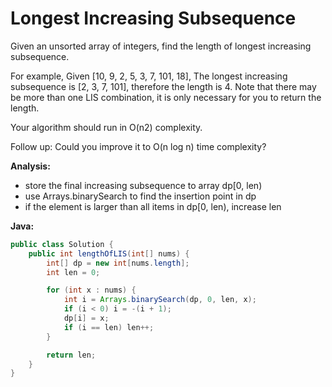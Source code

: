 # Longest Increasing Subsequence

Given an unsorted array of integers, find the length of longest increasing subsequence.

For example,
Given [10, 9, 2, 5, 3, 7, 101, 18],
The longest increasing subsequence is [2, 3, 7, 101], therefore the length is 4. Note that there may be more than one LIS combination, it is only necessary for you to return the length.

Your algorithm should run in O(n2) complexity.

Follow up: Could you improve it to O(n log n) time complexity?

**Analysis:**
- store the final increasing subsequence to array dp[0, len)
- use Arrays.binarySearch to find the insertion point in dp
- if the element is larger than all items in dp[0, len), increase len

**Java:**
```java
public class Solution {
    public int lengthOfLIS(int[] nums) {
        int[] dp = new int[nums.length];
        int len = 0;

        for (int x : nums) {
            int i = Arrays.binarySearch(dp, 0, len, x);
            if (i < 0) i = -(i + 1);
            dp[i] = x;
            if (i == len) len++;
        }

        return len;
    }
}
```
